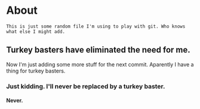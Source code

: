# About
	This is just some random file I'm using to play with git. Who knows what else I might add.
## Turkey basters have eliminated the need for me.
Now I'm just adding some more stuff for the next commit. Aparently I have a thing for turkey basters.
### Just kidding. I'll never be replaced by a turkey baster.
#### Never.

